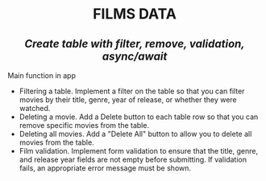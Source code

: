 <h1 align="center">FILMS DATA</h1>
<h2 align="center"><i>Create table with filter, remove, validation, async/await</i></h2>
<p>Main function in app</p>
<ul>
  <li>Filtering a table. Implement a filter on the table so that you can filter movies by their title, genre, year of release, or whether they were watched.</li>
  <li>Deleting a movie. Add a Delete button to each table row so that you can remove specific movies from the table.</li>
  <li>Deleting all movies. Add a "Delete All" button to allow you to delete all movies from the table.</li>
  <li>Film validation. Implement form validation to ensure that the title, genre, and release year fields are not empty before submitting. If validation fails, an appropriate error message must be shown.</li>
</ul>
